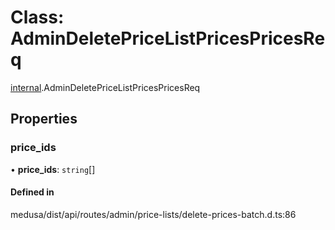 # Class: AdminDeletePriceListPricesPricesReq

[internal](../modules/internal-17.md).AdminDeletePriceListPricesPricesReq

## Properties

### price\_ids

• **price\_ids**: `string`[]

#### Defined in

medusa/dist/api/routes/admin/price-lists/delete-prices-batch.d.ts:86
